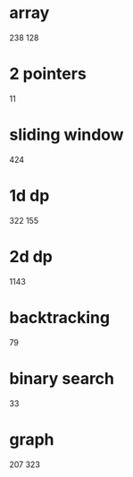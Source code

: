 # array
238
128

# 2 pointers
11

# sliding window
424

# 1d dp
322
155

# 2d dp
1143

# backtracking
79

# binary search
33

# graph
207
323

